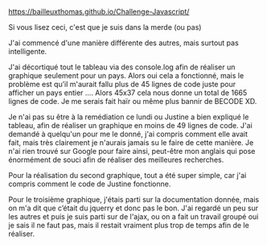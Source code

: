 https://bailleuxthomas.github.io/Challenge-Javascript/


Si vous lisez ceci, c'est que je suis dans la merde (ou pas)

J'ai commencé d'une manière différente des autres, mais surtout pas intelligente.

J'ai décortiqué tout le tableau via des console.log afin de réaliser un graphique seulement pour un pays. Alors oui cela a fonctionné, mais le problème est qu’il m'aurait fallu plus de 45 lignes de code juste pour afficher un pays entier .... Alors 45x37 cela nous donne un total de 1665 lignes de code. Je me serais fait haïr ou même plus bannir de BECODE XD.

Je n'ai pas su être à la remédiation ce lundi ou Justine a bien expliqué le tableau, afin de réaliser un graphique en moins de 49 lignes de code. J'ai demandé à quelqu'un pour me le donné, j'ai compris comment elle avait fait, mais très clairement je n'aurais jamais su le faire de cette manière. Je n'ai rien trouvé sur Google pour faire ainsi, peut-être mon anglais qui pose énormément de souci afin de réaliser des meilleures recherches.

Pour la réalisation du second graphique, tout a été super simple, car j'ai compris comment le code de Justine fonctionne.

Pour le troisième graphique, j'étais parti sur la documentation donnée, mais on m'a dit que c’était du jquerry et donc pas le bon. J'ai regardé un peu sur les autres et puis je suis parti sur de l'ajax, ou on a fait un travail groupé oui je sais il ne faut pas, mais il restait vraiment plus trop de temps afin de le réaliser.

